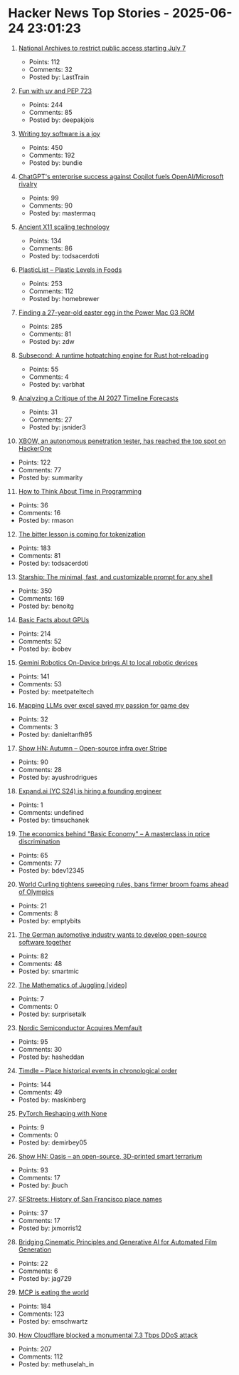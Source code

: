 # Hacker News Top Stories - 2025-06-24 23:01:23

1. [National Archives to restrict public access starting July 7](https://www.archives.gov/college-park)
   - Points: 112
   - Comments: 32
   - Posted by: LastTrain

2. [Fun with uv and PEP 723](https://www.cottongeeks.com/articles/2025-06-24-fun-with-uv-and-pep-723)
   - Points: 244
   - Comments: 85
   - Posted by: deepakjois

3. [Writing toy software is a joy](https://blog.jsbarretto.com/post/software-is-joy)
   - Points: 450
   - Comments: 192
   - Posted by: bundie

4. [ChatGPT's enterprise success against Copilot fuels OpenAI/Microsoft rivalry](https://www.bloomberg.com/news/articles/2025-06-24/chatgpt-vs-copilot-inside-the-openai-and-microsoft-rivalry)
   - Points: 99
   - Comments: 90
   - Posted by: mastermaq

5. [Ancient X11 scaling technology](https://flak.tedunangst.com/post/forbidden-secrets-of-ancient-X11-scaling-technology-revealed)
   - Points: 134
   - Comments: 86
   - Posted by: todsacerdoti

6. [PlasticList – Plastic Levels in Foods](https://www.plasticlist.org/)
   - Points: 253
   - Comments: 112
   - Posted by: homebrewer

7. [Finding a 27-year-old easter egg in the Power Mac G3 ROM](https://www.downtowndougbrown.com/2025/06/finding-a-27-year-old-easter-egg-in-the-power-mac-g3-rom/)
   - Points: 285
   - Comments: 81
   - Posted by: zdw

8. [Subsecond: A runtime hotpatching engine for Rust hot-reloading](https://docs.rs/subsecond/0.7.0-alpha.1/subsecond/index.html)
   - Points: 55
   - Comments: 4
   - Posted by: varbhat

9. [Analyzing a Critique of the AI 2027 Timeline Forecasts](https://thezvi.substack.com/p/analyzing-a-critique-of-the-ai-2027)
   - Points: 31
   - Comments: 27
   - Posted by: jsnider3

10. [XBOW, an autonomous penetration tester, has reached the top spot on HackerOne](https://xbow.com/blog/top-1-how-xbow-did-it/)
   - Points: 122
   - Comments: 77
   - Posted by: summarity

11. [How to Think About Time in Programming](https://shanrauf.com/archive/how-to-think-about-time-in-programming)
   - Points: 36
   - Comments: 16
   - Posted by: rmason

12. [The bitter lesson is coming for tokenization](https://lucalp.dev/bitter-lesson-tokenization-and-blt/)
   - Points: 183
   - Comments: 81
   - Posted by: todsacerdoti

13. [Starship: The minimal, fast, and customizable prompt for any shell](https://starship.rs/)
   - Points: 350
   - Comments: 169
   - Posted by: benoitg

14. [Basic Facts about GPUs](https://damek.github.io/random/basic-facts-about-gpus/)
   - Points: 214
   - Comments: 52
   - Posted by: ibobev

15. [Gemini Robotics On-Device brings AI to local robotic devices](https://deepmind.google/discover/blog/gemini-robotics-on-device-brings-ai-to-local-robotic-devices/)
   - Points: 141
   - Comments: 53
   - Posted by: meetpateltech

16. [Mapping LLMs over excel saved my passion for game dev](https://danieltan.weblog.lol/2025/06/map-llms-excel-saved-my-passion-for-game-dev)
   - Points: 32
   - Comments: 3
   - Posted by: danieltanfh95

17. [Show HN: Autumn – Open-source infra over Stripe](https://github.com/useautumn/autumn)
   - Points: 90
   - Comments: 28
   - Posted by: ayushrodrigues

18. [Expand.ai (YC S24) is hiring a founding engineer](undefined)
   - Points: 1
   - Comments: undefined
   - Posted by: timsuchanek

19. [The economics behind "Basic Economy" – A masterclass in price discrimination](https://blog.getjetback.com/the-economics-behind-basic-economy-a-masterclass-in-price-discrimination/)
   - Points: 65
   - Comments: 77
   - Posted by: bdev12345

20. [World Curling tightens sweeping rules, bans firmer broom foams ahead of Olympics](https://www.cbc.ca/sports/olympics/winter/curling/world-curling-broom-ban-1.7566638)
   - Points: 21
   - Comments: 8
   - Posted by: emptybits

21. [The German automotive industry wants to develop open-source software together](https://www.vda.de/en/press/press-releases/2025/250624_PM_Automotive_industry_signs_Memorandum_of_Understanding)
   - Points: 82
   - Comments: 48
   - Posted by: smartmic

22. [The Mathematics of Juggling [video]](https://www.youtube.com/watch?v=0FSWzr5kjhg)
   - Points: 7
   - Comments: 0
   - Posted by: surprisetalk

23. [Nordic Semiconductor Acquires Memfault](https://www.nordicsemi.com/Nordic-news/2025/06/Nordic-Semiconductor-acquires-Memfault)
   - Points: 95
   - Comments: 30
   - Posted by: hasheddan

24. [Timdle – Place historical events in chronological order](https://www.timdle.com/)
   - Points: 144
   - Comments: 49
   - Posted by: maskinberg

25. [PyTorch Reshaping with None](https://blog.detorch.xyz/post/2025-06-21-pytorch-reshaping-with-none.md)
   - Points: 9
   - Comments: 0
   - Posted by: demirbey05

26. [Show HN: Oasis – an open-source, 3D-printed smart terrarium](https://github.com/justbuchanan/oasis)
   - Points: 93
   - Comments: 17
   - Posted by: jbuch

27. [SFStreets: History of San Francisco place names](http://sfstreets.noahveltman.com/)
   - Points: 37
   - Comments: 17
   - Posted by: jxmorris12

28. [Bridging Cinematic Principles and Generative AI for Automated Film Generation](https://arxiv.org/abs/2506.18899)
   - Points: 22
   - Comments: 6
   - Posted by: jag729

29. [MCP is eating the world](https://www.stainless.com/blog/mcp-is-eating-the-world--and-its-here-to-stay)
   - Points: 184
   - Comments: 123
   - Posted by: emschwartz

30. [How Cloudflare blocked a monumental 7.3 Tbps DDoS attack](https://blog.cloudflare.com/defending-the-internet-how-cloudflare-blocked-a-monumental-7-3-tbps-ddos/)
   - Points: 207
   - Comments: 112
   - Posted by: methuselah_in

